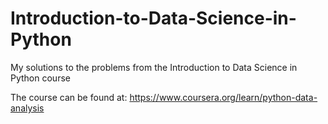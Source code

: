 # Introduction-to-Data-Science-in-Python
My solutions to the problems from the Introduction to Data Science in Python course

The course can be found at: https://www.coursera.org/learn/python-data-analysis
